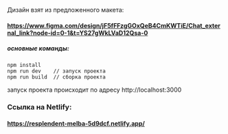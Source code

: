 Дизайн взят из предложенного макета:

#### https://www.figma.com/design/jF5fFFzgGOxQeB4CmKWTiE/Chat_external_link?node-id=0-1&t=YS27gWkLVaD12Qsa-0

##### основные команды:
``` 
npm install
npm run dev    // запуск проекта
npm run build  // сборка проекта
```
запуск проекта происходит по адресу http://localhost:3000

### Ссылка на Netlify:

#### https://resplendent-melba-5d9dcf.netlify.app/
